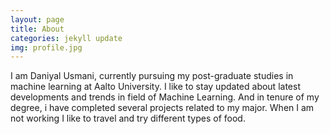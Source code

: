 ```yaml
---
layout: page
title: About
categories: jekyll update
img: profile.jpg
---
```


I am Daniyal Usmani, currently pursuing my post-graduate studies in machine learning at Aalto University. I like to stay updated about latest developments and trends in field of Machine Learning. And in tenure of my degree, i have completed several projects related to my major. When I am not working  I like to travel and try different types of food.